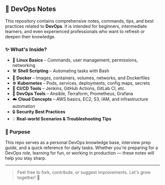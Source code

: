 ## 📒 DevOps Notes

This repository contains comprehensive notes, commands, tips, and best practices related to **DevOps**. It is intended for beginners, intermediate learners, and even experienced professionals who want to refresh or deepen their knowledge.

### ✨ What's Inside?

- 🐧 **Linux Basics** – Commands, user management, permissions, networking
- 🛠️ **Shell Scripting** – Automating tasks with Bash
- 🐳 **Docker** – Images, containers, volumes, networks, and Dockerfiles
- ☸️ **Kubernetes** – Pods, services, deployments, config maps, secrets
- 🚀 **CI/CD Tools** – Jenkins, GitHub Actions, GitLab CI, etc.
- 🧰 **DevOps Tools** – Ansible, Terraform, Prometheus, Grafana
- ☁️ **Cloud Concepts** – AWS basics, EC2, S3, IAM, and infrastructure automation
- 🔒 **Security Best Practices**
- 💡 **Real-world Scenarios & Troubleshooting Tips**

### 📌 Purpose

This repo serves as a personal DevOps knowledge base, interview prep guide, and a quick reference for daily tasks. Whether you're preparing for a DevOps role, learning for fun, or working in production — these notes will help you stay sharp.

---

> Feel free to fork, contribute, or suggest improvements. Let's grow together! 🚀

